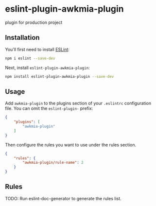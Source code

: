 # eslint-plugin-awkmia-plugin

plugin for production project

## Installation

You'll first need to install [ESLint](https://eslint.org/):

```sh
npm i eslint --save-dev
```

Next, install `eslint-plugin-awkmia-plugin`:

```sh
npm install eslint-plugin-awkmia-plugin --save-dev
```

## Usage

Add `awkmia-plugin` to the plugins section of your `.eslintrc` configuration file. You can omit the `eslint-plugin-` prefix:

```json
{
    "plugins": [
        "awkmia-plugin"
    ]
}
```


Then configure the rules you want to use under the rules section.

```json
{
    "rules": {
        "awkmia-plugin/rule-name": 2
    }
}
```

## Rules

<!-- begin auto-generated rules list -->
TODO: Run eslint-doc-generator to generate the rules list.
<!-- end auto-generated rules list -->


